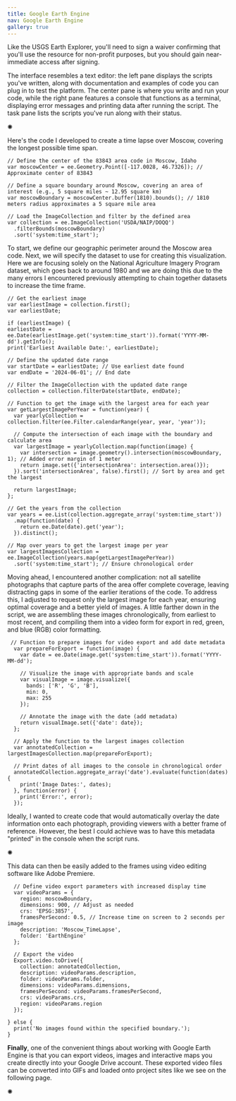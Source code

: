```yaml
---
title: Google Earth Engine
nav: Google Earth Engine
gallery: true
---
```


Like the USGS Earth Explorer, you'll need to sign a waiver confirming that you'll use the resource for non-profit purposes, but you should gain near-immediate access after signing. 

The interface resembles a text editor: the left pane displays the scripts you've written, along with documentation and examples of code you can plug in to test the platform. The center pane is where you write and run your code, while the right pane features a console that functions as a terminal, displaying error messages and printing data after running the script. The task pane lists the scripts you've run along with their status.

<div class="symbol-container">
    <p class="symbol">&#10042;</p>
</div>

Here's the code I developed to create a time lapse over Moscow, covering the longest possible time span.

```
// Define the center of the 83843 area code in Moscow, Idaho
var moscowCenter = ee.Geometry.Point([-117.0028, 46.7326]); // Approximate center of 83843

// Define a square boundary around Moscow, covering an area of interest (e.g., 5 square miles ~ 12.95 square km)
var moscowBoundary = moscowCenter.buffer(1810).bounds(); // 1810 meters radius approximates a 5 square mile area

// Load the ImageCollection and filter by the defined area
var collection = ee.ImageCollection('USDA/NAIP/DOQQ')
  .filterBounds(moscowBoundary)
  .sort('system:time_start');
  ```

  To start, we define our geographic perimeter around the Moscow area code. Next, we will specify the dataset to use for creating this visualization. Here we are focusing solely on the National Agriculture Imagery Program dataset, which goes back to around 1980 and we are doing this due to the many errors I encountered previously attempting to chain together datasets to increase the time frame.

  ```
// Get the earliest image
var earliestImage = collection.first();
var earliestDate;

if (earliestImage) {
  earliestDate = ee.Date(earliestImage.get('system:time_start')).format('YYYY-MM-dd').getInfo();
  print('Earliest Available Date:', earliestDate);

  // Define the updated date range
  var startDate = earliestDate; // Use earliest date found
  var endDate = '2024-06-01'; // End date

  // Filter the ImageCollection with the updated date range
  collection = collection.filterDate(startDate, endDate);

  // Function to get the image with the largest area for each year
  var getLargestImagePerYear = function(year) {
    var yearlyCollection = collection.filter(ee.Filter.calendarRange(year, year, 'year'));
    
    // Compute the intersection of each image with the boundary and calculate area
    var largestImage = yearlyCollection.map(function(image) {
      var intersection = image.geometry().intersection(moscowBoundary, 1); // Added error margin of 1 meter
      return image.set({'intersectionArea': intersection.area()});
    }).sort('intersectionArea', false).first(); // Sort by area and get the largest

    return largestImage;
  };

  // Get the years from the collection
  var years = ee.List(collection.aggregate_array('system:time_start'))
    .map(function(date) {
      return ee.Date(date).get('year');
    }).distinct();

  // Map over years to get the largest image per year
  var largestImagesCollection = ee.ImageCollection(years.map(getLargestImagePerYear))
    .sort('system:time_start'); // Ensure chronological order
```

Moving ahead, I encountered another complication: not all satellite photographs that capture parts of the area offer complete coverage, leaving distracting gaps in some of the earlier iterations of the code. To address this, I adjusted to request only the largest image for each year, ensuring optimal coverage and a better yield of images. A little farther down in the script, we are assembling these images chronologically, from earliest to most recent, and compiling them into a video form for export in red, green, and blue (RGB) color formatting. 

```
 // Function to prepare images for video export and add date metadata
  var prepareForExport = function(image) {
    var date = ee.Date(image.get('system:time_start')).format('YYYY-MM-dd');
    
    // Visualize the image with appropriate bands and scale
    var visualImage = image.visualize({
      bands: ['R', 'G', 'B'],
      min: 0,
      max: 255
    });
    
    // Annotate the image with the date (add metadata)
    return visualImage.set({'date': date});
  };

  // Apply the function to the largest images collection
  var annotatedCollection = largestImagesCollection.map(prepareForExport);

  // Print dates of all images to the console in chronological order
  annotatedCollection.aggregate_array('date').evaluate(function(dates) {
    print('Image Dates:', dates);
  }, function(error) {
    print('Error:', error);
  });
```
Ideally, I wanted to create code that would automatically overlay the date information onto each photograph, providing viewers with a better frame of reference. However, the best I could achieve was to have this metadata "printed" in the console when the script runs. 

<div class="symbol-container">
    <p class="symbol">&#10042;</p>
</div>


This data can then be easily added to the frames using video editing software like Adobe Premiere.
```
  // Define video export parameters with increased display time
  var videoParams = {
    region: moscowBoundary,
    dimensions: 900, // Adjust as needed
    crs: 'EPSG:3857',
    framesPerSecond: 0.5, // Increase time on screen to 2 seconds per image
    description: 'Moscow_TimeLapse',
    folder: 'EarthEngine'
  };

  // Export the video
  Export.video.toDrive({
    collection: annotatedCollection,
    description: videoParams.description,
    folder: videoParams.folder,
    dimensions: videoParams.dimensions,
    framesPerSecond: videoParams.framesPerSecond,
    crs: videoParams.crs,
    region: videoParams.region
  });

} else {
  print('No images found within the specified boundary.');
}
```

**Finally**, one of the convenient things about working with Google Earth Engine is that you can export videos, images and interactive maps you create directly into your Google Drive account. These exported video files can be converted into GIFs and loaded onto project sites like we see on the following page.

<div class="symbol-container">
    <p class="symbol">&#10042;</p>
</div>